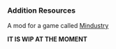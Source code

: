 ### Addition Resources
A mod for a game called [Mindustry](https://mindustrygame.github.io/)

**IT IS WIP AT THE MOMENT**
